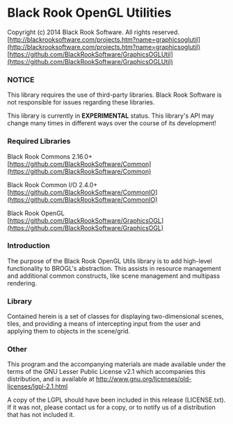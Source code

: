 # Black Rook OpenGL Utilities

Copyright (c) 2014 Black Rook Software. All rights reserved.  
[http://blackrooksoftware.com/projects.htm?name=graphicsoglutil](http://blackrooksoftware.com/projects.htm?name=graphicsoglutil)  
[https://github.com/BlackRookSoftware/GraphicsOGLUtil](https://github.com/BlackRookSoftware/GraphicsOGLUtil)

### NOTICE

This library requires the use of third-party libraries. Black Rook Software 
is not responsible for issues regarding these libraries.

This library is currently in **EXPERIMENTAL** status. This library's API
may change many times in different ways over the course of its development!

### Required Libraries

Black Rook Commons 2.16.0+  
[https://github.com/BlackRookSoftware/Common](https://github.com/BlackRookSoftware/Common)

Black Rook Common I/O 2.4.0+  
[https://github.com/BlackRookSoftware/CommonIO](https://github.com/BlackRookSoftware/CommonIO)

Black Rook OpenGL  
[https://github.com/BlackRookSoftware/GraphicsOGL](https://github.com/BlackRookSoftware/GraphicsOGL)

### Introduction

The purpose of the Black Rook OpenGL Utils library is to add high-level 
functionality to BROGL's abstraction. This assists in resource management
and additional common constructs, like scene management and multipass
rendering. 

### Library

Contained herein is a set of classes for displaying two-dimensional 
scenes, tiles, and providing a means of intercepting input from the user and
applying them to objects in the scene/grid.

### Other

This program and the accompanying materials
are made available under the terms of the GNU Lesser Public License v2.1
which accompanies this distribution, and is available at
http://www.gnu.org/licenses/old-licenses/lgpl-2.1.html

A copy of the LGPL should have been included in this release (LICENSE.txt).
If it was not, please contact us for a copy, or to notify us of a distribution
that has not included it. 
